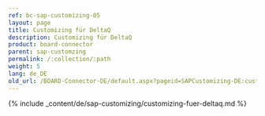 ```yaml
---
ref: bc-sap-customizing-05
layout: page
title: Customizing für DeltaQ
description: Customizing für DeltaQ
product: board-connector
parent: sap-customzing
permalink: /:collection/:path
weight: 5
lang: de_DE
old_url: /BOARD-Connector-DE/default.aspx?pageid=SAPCustomizing-DE:customizing-fuer-deltaq
---
```


{% include _content/de/sap-customizing/customizing-fuer-deltaq.md  %}